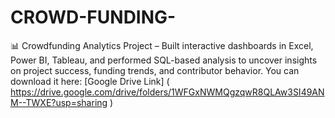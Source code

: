 # CROWD-FUNDING-
📊 Crowdfunding Analytics Project – Built interactive dashboards in Excel, Power BI, Tableau, and performed SQL-based analysis to uncover insights on project success, funding trends, and contributor behavior.
You can download it here: [Google Drive Link] ( https://drive.google.com/drive/folders/1WFGxNWMQgzqwR8QLAw3SI49ANM--TWXE?usp=sharing )
